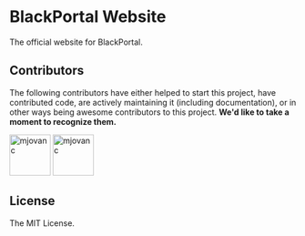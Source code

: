 # BlackPortal Website

The official website for BlackPortal.

## Contributors

The following contributors have either helped to start this project, have
contributed code, are actively maintaining it (including documentation), or in
other ways being awesome contributors to this project. **We'd like to take a
moment to recognize them.**

[<img src="https://github.com/mjovanc.png?size=72" alt="mjovanc" width="72">](https://github.com/mjovanc)
[<img src="https://github.com/SvMak.png?size=72" alt="mjovanc" width="72">](https://github.com/SvMak)

## License

The MIT License.
